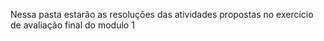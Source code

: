 Nessa pasta estarão as resoluções das atividades propostas no exercicio de avaliação final do modulo 1